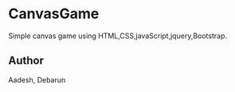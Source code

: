 # CanvasGame
Simple canvas game using HTML,CSS,javaScript,jquery,Bootstrap.

## Author
Aadesh, Debarun
